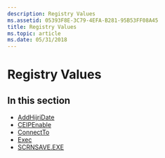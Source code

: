 ```yaml
---
description: Registry Values
ms.assetid: 05393F8E-3C79-4EFA-B281-95B53FF08A45
title: Registry Values
ms.topic: article
ms.date: 05/31/2018
---
```


# Registry Values

## In this section

-   [AddHijriDate](addhijridate.md)
-   [CEIPEnable](ceipenable.md)
-   [ConnectTo](connectto.md)
-   [Exec](exec.md)
-   [SCRNSAVE.EXE](scrnsave-exe.md)

 

 



